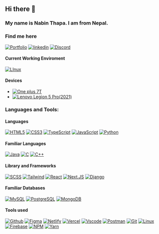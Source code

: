 ## Hi there 🙇
### My name is  **Nabin Thapa**. I am from Nepal.

### Find me here
[![Portfolio](https://img.shields.io/badge/Portfolio-%23F05033.svg?style=for-the-badge&logo=about.me&logoColor=blue&color=black)](https://nabin-thapa.com.np/)
[![linkedin](https://img.shields.io/badge/linkedin-%23F05033.svg?style=for-the-badge&logo=linkedin&logoColor=blue&color=black)](https://www.linkedin.com/in/nabinthapa/)
[![Discord](https://img.shields.io/badge/discord-%23F05033.svg?style=for-the-badge&logo=discord&logoColor=lightblue&color=black)](https://www.discordapp.com/users/484736576241270789)

#### Current Working Enviroment       
[![LInux](https://img.shields.io/badge/Linux-%23F05033.svg?style=for-the-badge&logo=Linux&logoColor=blue&color=black)]()

#### Devices            
+ [![One plus 7T](https://img.shields.io/badge/Oneplus%207t-%23F05033.svg?style=for-the-badge&logo=oneplus&logoColor=white&color=black)](https://www.oneplus.com/us/7t)
+ [![Lenovo Legion 5 Pro(2021)](https://img.shields.io/badge/Lenovo%20Legion%205%20Pro-%23F05033.svg?style=for-the-badge&logo=lenovo&logoColor=white&color=black)](https://www.lenovo.com/us/en/p/laptops/legion-laptops/legion-5-series/legion-5-pro-16ach6h/wmd00000468)

### Languages and Tools:
#### Languages
[![HTML5](https://img.shields.io/badge/HTML5-E34F26?style=for-the-badge&logo=html5&logoColor=orange&color=black)](https://html5.org/)
[![CSS3](https://img.shields.io/badge/CSS3-1572B6?style=for-the-badge&logo=css3&logoColor=blue&color=black)](https://www.w3.org/Style/CSS/Overview.en.html)
[![TypeScript](https://img.shields.io/badge/typescript-%23F05033.svg?style=for-the-badge&logo=typescript&logoColor=blue&color=black)](https://www.typescriptlang.org/)
[![JavaScript](https://img.shields.io/badge/JavaScript-F7DF1E?style=for-the-badge&logo=javascript&logoColor=yellow&color=black)](https://www.javascript.com/)
[![Python](https://img.shields.io/badge/python-%23F05033.svg?style=for-the-badge&logo=python&logoColor=yellow&color=black)](https://www.python.org/)

#### Familiar Languages
[![Java](https://img.shields.io/badge/Java-%23F05033.svg?style=for-the-badge&logo=openjdk&logoColor=white&color=black)](java.com)
[![C](https://img.shields.io/badge/C-%23F05033.svg?style=for-the-badge&logo=C&logoColor=white&color=black)](https://www.w3schools.com/c/c_intro.php)
[![C++](https://img.shields.io/badge/C++-%23F05033.svg?style=for-the-badge&logo=c%2B%2B&logoColor=blue&color=black)](https://www.w3schools.com/cpp/default.asp)

#### Library and Frameworks
[![SCSS](https://img.shields.io/badge/scss-%23F05033.svg?style=for-the-badge&logo=sass&logoColor=pink&color=black)](https://www.sass-lang.com)
[![Tailwind](https://img.shields.io/badge/Tailwind-%23F05033.svg?style=for-the-badge&logo=tailwindcss&logoColor=blue&color=black)](https://www.tailwindcss.com)
[![React](https://img.shields.io/badge/react-%23F05033.svg?style=for-the-badge&logo=react&logoColor=blue&color=black)](https://www.react.dev/)
[![Next.JS](https://img.shields.io/badge/Next.Js-%23F05033.svg?style=for-the-badge&logo=next.js&logoColor=white&color=black)](nextjs.org)
[![Django](https://img.shields.io/badge/django-%23F05033.svg?style=for-the-badge&logo=django&logoColor=green&color=black)](djangoproject.com)

#### Familiar Databases
[![MySQL](https://img.shields.io/badge/MySQL-00000F?style=for-the-badge&logo=mysql&logoColor=blue&color=black)](https://www.mysql.com/)
[![PostgreSQL](https://img.shields.io/badge/PostgreSQL-316192?style=for-the-badge&logo=postgresql&logoColor=blue&color=black)](https://www.postgresql.org/)
[![MongoDB](https://img.shields.io/badge/Mongo-%23F05033.svg?style=for-the-badge&logo=mongodb&logoColor=green&color=black)](https://www.mongodb.com)

#### Tools used
[![Github](https://img.shields.io/badge/Github-%23F05033.svg?style=for-the-badge&logo=github&logoColor=white&color=black)]()
[![Figma](https://img.shields.io/badge/Figma-CC6699?style=for-the-badge&logo=figma&logoColor=white&color=black)](https://www.figma.com/)
[![Netlify](https://img.shields.io/badge/netlify-%23F05033.svg?style=for-the-badge&logo=netlify&logoColor=green&color=black)](https://www.netlify.com/)
[![Vercel](https://img.shields.io/badge/vercel-%23F05033.svg?style=for-the-badge&logo=vercel&logoColor=white&color=black)](http://www.vercel.com)
[![Vscode](https://img.shields.io/badge/VSCode-%23F05033.svg?style=for-the-badge&logo=visual%20studio%20code&logoColor=blue&color=black)](https://code.visualstudio.com/)
[![Postman](https://img.shields.io/badge/postman-%23F05033.svg?style=for-the-badge&logo=Postman&logoColor=orange&color=black)](https://www.postman.com)
[![Git](https://img.shields.io/badge/git-%23F05033.svg?style=for-the-badge&logo=git&logoColor=orange&color=black)](https://git-scm.com/)
[![Linux](https://img.shields.io/badge/linux-%23F05033.svg?style=for-the-badge&logo=linux&logoColor=yellow&color=black)](https://www.linux.org/)
[![Firebase](https://img.shields.io/badge/firebase-%23F05033.svg?style=for-the-badge&logo=firebase&logoColor=yellow&color=black)](https://firebase.google.com/)
[![NPM](https://img.shields.io/badge/npm-%23F05033.svg?style=for-the-badge&logo=npm&logoColor=red&color=black)](https://www.npmjs.com/)
[![Yarn](https://img.shields.io/badge/yarn-%23F05033.svg?style=for-the-badge&logo=yarn&logoColor=blue&color=black)](https://yarnpkg.com/)

